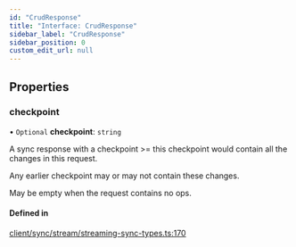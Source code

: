 ```yaml
---
id: "CrudResponse"
title: "Interface: CrudResponse"
sidebar_label: "CrudResponse"
sidebar_position: 0
custom_edit_url: null
---
```


## Properties

### checkpoint

• `Optional` **checkpoint**: `string`

A sync response with a checkpoint >= this checkpoint would contain all the changes in this request.

Any earlier checkpoint may or may not contain these changes.

May be empty when the request contains no ops.

#### Defined in

[client/sync/stream/streaming-sync-types.ts:170](https://github.com/powersync-ja/powersync-react-native-sdk/blob/65a3c12/packages/powersync-sdk-common/src/client/sync/stream/streaming-sync-types.ts#L170)
